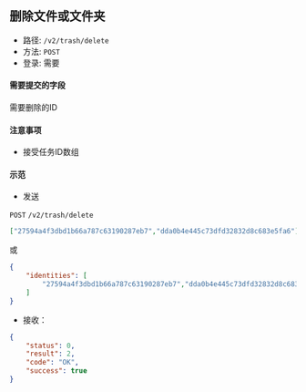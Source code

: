 ## 删除文件或文件夹

* 路径: ```/v2/trash/delete```
* 方法: ```POST```
* 登录: 需要

#### 需要提交的字段


需要删除的ID

#### 注意事项

* 接受任务ID数组

#### 示范

* 发送

```POST``` ```/v2/trash/delete```

```json
["27594a4f3dbd1b66a787c63190287eb7","dda0b4e445c73dfd32832d8c683e5fa6"]

```

或

```json
{
    "identities": [
        "27594a4f3dbd1b66a787c63190287eb7","dda0b4e445c73dfd32832d8c683e5fa6"
    ]
}

```

* 接收：

```json
{
    "status": 0,
    "result": 2,
    "code": "OK",
    "success": true
}
```